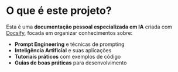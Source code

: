# O que é este projeto?

Esta é uma **documentação pessoal especializada em IA** criada com [Docsify](https://docsify.js.org/), focada em organizar conhecimentos sobre:

- **Prompt Engineering** e técnicas de prompting
- **Inteligência Artificial** e suas aplicações
- **Tutoriais práticos** com exemplos de código
- **Guias de boas práticas** para desenvolvimento
